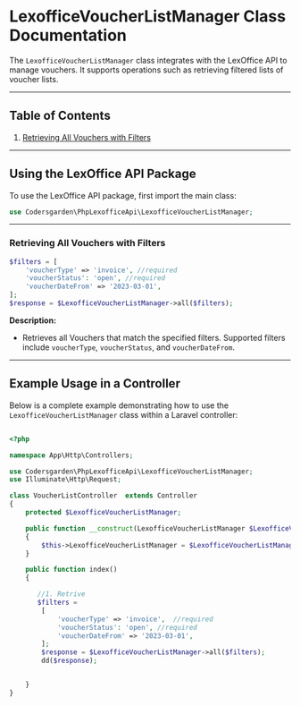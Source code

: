 # LexofficeVoucherListManager Class Documentation

The `LexofficeVoucherListManager` class integrates with the LexOffice API to manage vouchers. It supports operations such as retrieving filtered lists of voucher lists.

---

## Table of Contents

1. [Retrieving All Vouchers with Filters](##retrieving-all-vouchers-with-filters)

---

## Using the LexOffice API Package

To use the LexOffice API package, first import the main class:

```php
use Codersgarden\PhpLexofficeApi\LexofficeVoucherListManager;
```

---

### Retrieving All Vouchers with Filters

```php
$filters = [
    'voucherType' => 'invoice', //required
    'voucherStatus': 'open', //required
    'voucherDateFrom' => '2023-03-01',
];
$response = $LexofficeVoucherListManager->all($filters);
```

**Description:**

-   Retrieves all Vouchers that match the specified filters. Supported filters include `voucherType`, `voucherStatus`, and `voucherDateFrom`.

---

## Example Usage in a Controller

Below is a complete example demonstrating how to use the `LexofficeVoucherListManager` class within a Laravel controller:

```php

<?php

namespace App\Http\Controllers;

use Codersgarden\PhpLexofficeApi\LexofficeVoucherListManager;
use Illuminate\Http\Request;

class VoucherListController  extends Controller
{
    protected $LexofficeVoucherListManager;

    public function __construct(LexofficeVoucherListManager $LexofficeVoucherListManager)
    {
        $this->LexofficeVoucherListManager = $LexofficeVoucherListManager;
    }

    public function index()
    {  

       //1. Retrive
       $filters =
        [
            'voucherType' => 'invoice',  //required
            'voucherStatus': 'open', //required
            'voucherDateFrom' => '2023-03-01',
        ];
        $response = $LexofficeVoucherListManager->all($filters);
        dd($response);


    }
}
```
